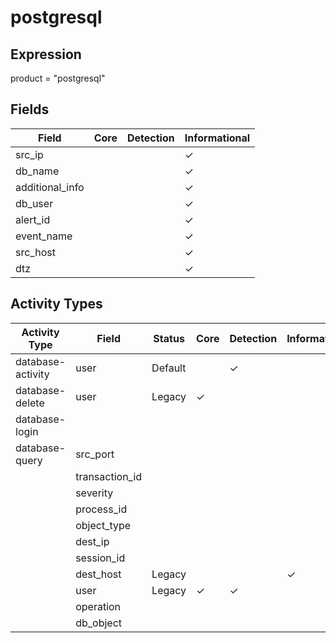 postgresql
==========

Expression
----------

product = "postgresql"

Fields
------

| Field           | Core | Detection | Informational |
| --------------- | ---- | --------- | ------------- |
| src_ip          |      |           | &#10003;      |
| db_name         |      |           | &#10003;      |
| additional_info |      |           | &#10003;      |
| db_user         |      |           | &#10003;      |
| alert_id        |      |           | &#10003;      |
| event_name      |      |           | &#10003;      |
| src_host        |      |           | &#10003;      |
| dtz             |      |           | &#10003;      |

Activity Types
--------------

| Activity Type     | Field          | Status  | Core     | Detection | Informational |
| ----------------- | -------------- | ------- | -------- | --------- | ------------- |
| database-activity | user           | Default |          | &#10003;  |               |
| database-delete   | user           | Legacy  | &#10003; |           |               |
| database-login    |                |         |          |           |               |
| database-query    | src_port       |         |          |           |               |
|                   | transaction_id |         |          |           |               |
|                   | severity       |         |          |           |               |
|                   | process_id     |         |          |           |               |
|                   | object_type    |         |          |           |               |
|                   | dest_ip        |         |          |           |               |
|                   | session_id     |         |          |           |               |
|                   | dest_host      | Legacy  |          |           | &#10003;      |
|                   | user           | Legacy  | &#10003; | &#10003;  |               |
|                   | operation      |         |          |           |               |
|                   | db_object      |         |          |           |               |


